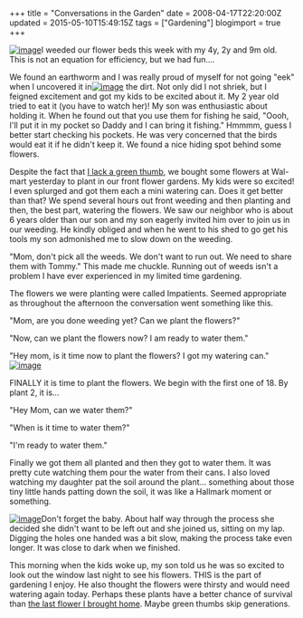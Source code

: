 +++
title = "Conversations in the Garden"
date = 2008-04-17T22:20:00Z
updated = 2015-05-10T15:49:15Z
tags = ["Gardening"]
blogimport = true 
+++

[![image](http://bp1.blogger.com/_CPk-Aq1-YMw/SAgMEiNJaLI/AAAAAAAAAZo/swmfnvzI5iw/s320/gardening.JPG)](http://bp1.blogger.com/_CPk-Aq1-YMw/SAgMEiNJaLI/AAAAAAAAAZo/swmfnvzI5iw/s1600-h/gardening.JPG)I weeded our flower beds this week with my 4y, 2y and 9m old.  This is not an equation for efficiency, but we had fun....  

We found an earthworm and I was really proud of myself for not going "eek" when I uncovered it in[![image](http://bp3.blogger.com/_CPk-Aq1-YMw/SAgXQCNJaPI/AAAAAAAAAaI/b74f43KakQo/s320/delighting+in+an+earthworm+%28220%29.jpg)](http://bp3.blogger.com/_CPk-Aq1-YMw/SAgXQCNJaPI/AAAAAAAAAaI/b74f43KakQo/s1600-h/delighting+in+an+earthworm+%28220%29.jpg) the dirt. Not only did I not shriek, but I feigned excitement and got my kids to be excited about it. My 2 year old tried to eat it (you have to watch her)!  My son was enthusiastic about holding it.  When he found out that you use them for fishing he said, "Oooh, I'll put it in my pocket so Daddy and I can bring it fishing."  Hmmmm, guess I better start checking his pockets.   He was very concerned that the birds would eat it if he didn't keep it.  We found a nice hiding spot behind some flowers.  

Despite the fact that [I lack a green thumb](http://lifeatthecircus.com/2008/03/31/my-not-so-green-thumb), we bought some flowers at Wal-mart yesterday to plant in our front flower gardens.  My kids were so excited!  I even splurged and got them each a mini watering can.  Does it get better than that?  We spend several hours out front weeding and then planting and then, the best part, watering the flowers.   We saw our neighbor who is about 6 years older than our son and my son eagerly invited him over to join us in our weeding.  He kindly obliged and when he went to his shed to go get his tools my son admonished me to slow down on the weeding.  

"Mom, don't pick all the weeds.  We don't want to run out.  We need to share them with Tommy."  This made me chuckle.  Running out of weeds isn't a problem I have ever experienced in my limited time gardening.  

The flowers we were planting were called Impatients.  Seemed appropriate as throughout the afternoon the conversation went something like this.  

"Mom, are you done weeding yet? Can we plant the flowers?"  

"Now, can we plant the flowers now?  I am ready to water them."  

"Hey mom, is it time now to plant the flowers?  I got my watering can."[![image](http://bp0.blogger.com/_CPk-Aq1-YMw/SAgZ-SNJaRI/AAAAAAAAAaY/eyuLDqBtvwA/s200/Watering+300.jpg)](http://bp0.blogger.com/_CPk-Aq1-YMw/SAgZ-SNJaRI/AAAAAAAAAaY/eyuLDqBtvwA/s1600-h/Watering+300.jpg)  

FINALLY it is time to plant the flowers.  We begin with the first one of 18.  By plant 2, it is...  

"Hey Mom, can we water them?"  

"When is it time to water them?"  

"I'm ready to water them."  

Finally we got them all planted and then they got to water them.  It was pretty cute watching them pour the water from their cans.  I also loved watching my daughter pat the soil around the plant... something about those tiny little hands patting down the soil, it was like a Hallmark moment or something.  

[![image](http://bp1.blogger.com/_CPk-Aq1-YMw/SAgeziNJaSI/AAAAAAAAAag/JuV9eT6XuD4/s200/mommy+juggling+%28200%29.jpg)](http://bp1.blogger.com/_CPk-Aq1-YMw/SAgeziNJaSI/AAAAAAAAAag/JuV9eT6XuD4/s1600-h/mommy+juggling+%28200%29.jpg)Don't forget the baby. About half way through the process she decided she didn't want to be left out and she joined us, sitting on my lap.  Digging the holes one handed was a bit slow, making the process take even longer.  It was close to dark when we finished.  

This morning when the kids woke up, my son told us he was so excited to look out the window last night to see his flowers.  THIS is the part of gardening I enjoy.  He also thought the flowers were thirsty and would need watering again today.   Perhaps these plants have a better chance of survival than [the last flower I brought home](http://lifeatthecircus.com/2008/04/01/the-answer-my-friend-is-blowing-in-the-wind/).  Maybe green thumbs skip generations.
